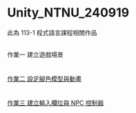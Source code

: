# Unity_NTNU_240919
 此為 113-1 程式語言課程相關作品<br>
 <div style="line-height:4;>
  
 [作業一 建立遊戲場景](https://drive.google.com/file/d/1tUFL1nRHGxqsXkzle0JU7QnpbnN0wfAR/view?usp=sharing)<br>
 [作業二 設定腳色模型與動畫 ](https://drive.google.com/file/d/1gO8j_nSJB1A4jhIWSB4Tdgkj5hLUlPsy/view?usp=sharing)<br>
 [作業三 建立輸入欄位與 NPC 控制器 ](https://drive.google.com/file/d/1rRUIPPqiL6BSZ4x9nG52AK6i5PG344yw/view?usp=sharing)<br>
</div>
